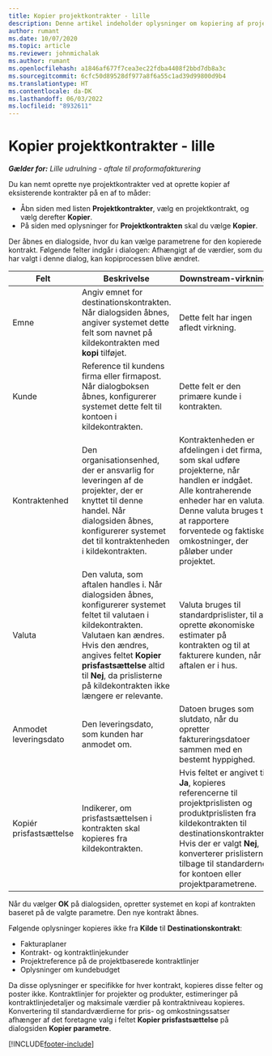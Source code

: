 ```yaml
---
title: Kopier projektkontrakter - lille
description: Denne artikel indeholder oplysninger om kopiering af projektkontrakter i Project Operations.
author: rumant
ms.date: 10/07/2020
ms.topic: article
ms.reviewer: johnmichalak
ms.author: rumant
ms.openlocfilehash: a1846af677f7cea3ec22fdba4408f2bbd7db8a3c
ms.sourcegitcommit: 6cfc50d89528df977a8f6a55c1ad39d99800d9b4
ms.translationtype: HT
ms.contentlocale: da-DK
ms.lasthandoff: 06/03/2022
ms.locfileid: "8932611"
---
```

# <a name="copy-project-contracts---lite"></a>Kopier projektkontrakter - lille

_**Gælder for:** Lille udrulning - aftale til proformafakturering_

Du kan nemt oprette nye projektkontrakter ved at oprette kopier af eksisterende kontrakter på en af to måder: 

  - Åbn siden med listen **Projektkontrakter**, vælg en projektkontrakt, og vælg derefter **Kopier**.
  - På siden med oplysninger for **Projektkontrakten** skal du vælge **Kopier**.

Der åbnes en dialogside, hvor du kan vælge parametrene for den kopierede kontrakt. Følgende felter indgår i dialogen: Afhængigt af de værdier, som du har valgt i denne dialog, kan kopiprocessen blive ændret.

| **Felt** | **Beskrivelse** | **Downstream-virkning** |
| --- | --- | --- |
| Emne | Angiv emnet for destinationskontrakten. Når dialogsiden åbnes, angiver systemet dette felt som navnet på kildekontrakten med **kopi** tilføjet. | Dette felt har ingen afledt virkning. |
| Kunde | Reference til kundens firma eller firmapost. Når dialogboksen åbnes, konfigurerer systemet dette felt til kontoen i kildekontrakten. | Dette felt er den primære kunde i kontrakten. |
| Kontraktenhed | Den organisationsenhed, der er ansvarlig for leveringen af de projekter, der er knyttet til denne handel. Når dialogsiden åbnes, konfigurerer systemet det til kontraktenheden i kildekontrakten. | Kontraktenheden er afdelingen i det firma, som skal udføre projekterne, når handlen er indgået. Alle kontraherende enheder har en valuta. Denne valuta bruges til at rapportere forventede og faktiske omkostninger, der påløber under projektet. |
| Valuta | Den valuta, som aftalen handles i. Når dialogsiden åbnes, konfigurerer systemet feltet til valutaen i kildekontrakten. Valutaen kan ændres. Hvis den ændres, angives feltet **Kopier prisfastsættelse** altid til **Nej**, da prislisterne på kildekontrakten ikke længere er relevante. | Valuta bruges til standardprislister, til at oprette økonomiske estimater på kontrakten og til at fakturere kunden, når aftalen er i hus. |
| Anmodet leveringsdato | Den leveringsdato, som kunden har anmodet om. | Datoen bruges som slutdato, når du opretter faktureringsdatoer sammen med en bestemt hyppighed. |
| Kopiér prisfastsættelse | Indikerer, om prisfastsættelsen i kontrakten skal kopieres fra kildekontrakten. | Hvis feltet er angivet til **Ja**, kopieres referencerne til projektprislisten og produktprislisten fra kildekontrakten til destinationskontrakten. Hvis der er valgt **Nej**, konverterer prislisterne tilbage til standarderne for kontoen eller projektparametrene. |

Når du vælger **OK** på dialogsiden, opretter systemet en kopi af kontrakten baseret på de valgte parametre. Den nye kontrakt åbnes.

Følgende oplysninger kopieres ikke fra **Kilde** til **Destinationskontrakt**:

  - Fakturaplaner
  - Kontrakt- og kontraktlinjekunder
  - Projektreference på de projektbaserede kontraktlinjer
  - Oplysninger om kundebudget

Da disse oplysninger er specifikke for hver kontrakt, kopieres disse felter og poster ikke. Kontraktlinjer for projekter og produkter, estimeringer på kontraktlinjedetaljer og maksimale værdier på kontraktniveau kopieres. Konvertering til standardværdierne for pris- og omkostningssatser afhænger af det foretagne valg i feltet **Kopier prisfastsættelse** på dialogsiden **Kopier parametre**.


[!INCLUDE[footer-include](../../includes/footer-banner.md)]